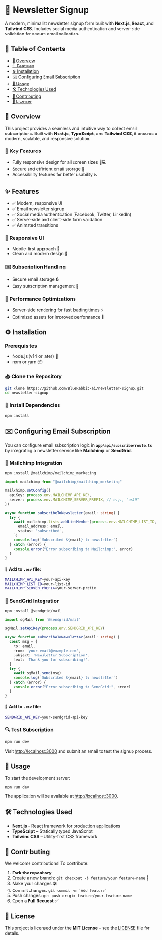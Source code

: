 # 📩 Newsletter Signup

A modern, minimalist newsletter signup form built with **Next.js**, **React**, and **Tailwind CSS**. Includes social media authentication and server-side validation for secure email collection.

## 📑 Table of Contents

- [📖 Overview](#-overview)
- [✨ Features](#-features)
- [⚙️ Installation](#-installation)
- [✉️ Configuring Email Subscription](#-configuring-email-subscription)
- [🚀 Usage](#-usage)
- [🛠 Technologies Used](#-technologies-used)
- [🤝 Contributing](#-contributing)
- [📜 License](#-license)

## 📖 Overview

This project provides a seamless and intuitive way to collect email subscriptions. Built with **Next.js**, **TypeScript**, and **Tailwind CSS**, it ensures a modern, scalable, and responsive solution.

### 🔹 Key Features

- Fully responsive design for all screen sizes 📱💻
- Secure and efficient email storage 🔐
- Accessibility features for better usability ♿

## ✨ Features

- ✅ Modern, responsive UI
- ✅ Email newsletter signup
- ✅ Social media authentication (Facebook, Twitter, LinkedIn)
- ✅ Server-side and client-side form validation
- ✅ Animated transitions

### 📱 Responsive UI
- Mobile-first approach 📲
- Clean and modern design 🎨

### ✉️ Subscription Handling
- Secure email storage 🔒
- Easy subscription management 📩

### 🚀 Performance Optimizations
- Server-side rendering for fast loading times ⚡
- Optimized assets for improved performance 🎯

## ⚙️ Installation

### Prerequisites

- Node.js (v14 or later) 📌
- npm or yarn 📦

### 📥 Clone the Repository

```bash
git clone https://github.com/BlueRabbit-ai/newsletter-signup.git
cd newsletter-signup
```

### 📌 Install Dependencies

```bash
npm install
```

## ✉️ Configuring Email Subscription

You can configure email subscription logic in **`app/api/subscribe/route.ts`** by integrating a newsletter service like **Mailchimp** or **SendGrid**.

### 🔹 Mailchimp Integration

```bash
npm install @mailchimp/mailchimp_marketing
```

```typescript
import mailchimp from "@mailchimp/mailchimp_marketing"

mailchimp.setConfig({
  apiKey: process.env.MAILCHIMP_API_KEY,
  server: process.env.MAILCHIMP_SERVER_PREFIX, // e.g., "us19"
})

async function subscribeToNewsletter(email: string) {
  try {
    await mailchimp.lists.addListMember(process.env.MAILCHIMP_LIST_ID, {
      email_address: email,
      status: 'subscribed',
    })
    console.log(`Subscribed ${email} to newsletter`)
  } catch (error) {
    console.error("Error subscribing to Mailchimp:", error)
  }
}
```

#### 📌 Add to `.env` file:

```bash
MAILCHIMP_API_KEY=your-api-key
MAILCHIMP_LIST_ID=your-list-id
MAILCHIMP_SERVER_PREFIX=your-server-prefix
```

### 🔹 SendGrid Integration

```bash
npm install @sendgrid/mail
```

```typescript
import sgMail from '@sendgrid/mail'

sgMail.setApiKey(process.env.SENDGRID_API_KEY)

async function subscribeToNewsletter(email: string) {
  const msg = {
    to: email,
    from: 'your-email@example.com',
    subject: 'Newsletter Subscription',
    text: 'Thank you for subscribing!',
  }
  try {
    await sgMail.send(msg)
    console.log(`Subscribed ${email} to newsletter`)
  } catch (error) {
    console.error("Error subscribing to SendGrid:", error)
  }
}
```

#### 📌 Add to `.env` file:

```bash
SENDGRID_API_KEY=your-sendgrid-api-key
```

### 🔍 Test Subscription

```bash
npm run dev
```

Visit [http://localhost:3000](http://localhost:3000) and submit an email to test the signup process.

## 🚀 Usage

To start the development server:

```bash
npm run dev
```

The application will be available at [http://localhost:3000](http://localhost:3000).

## 🛠 Technologies Used

- **Next.js** – React framework for production applications
- **TypeScript** – Statically typed JavaScript
- **Tailwind CSS** – Utility-first CSS framework

## 🤝 Contributing

We welcome contributions! To contribute:

1. **Fork the repository**
2. Create a new branch: `git checkout -b feature/your-feature-name` 📌
3. Make your changes 🛠
4. Commit changes: `git commit -m 'Add feature'`
5. Push changes: `git push origin feature/your-feature-name`
6. Open a **Pull Request** ✅

## 📜 License

This project is licensed under the **MIT License** – see the [LICENSE](LICENSE) file for details.
